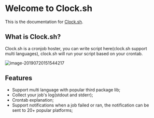 # Welcome to Clock.sh

This is the documentation for [Clock.sh](https://clock.sh).

## What is Clock.sh?

Clock.sh is a cronjob hoster, you can write script here(clock.sh support multi languages), clock.sh will run your script based on your crontab.

![image-20190720151544217](/Users/laixintao/Program/easycron/help/docs/assets/image-20190720151544217.png)

## Features

- Support multi language with popular third package lib;
- Collect your job's log(stdout and stderr);
- Crontab explanation;
- Support notifications when a job failed or ran, the notification can be sent to 20+ popular platforms;